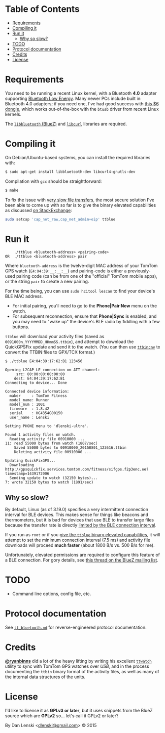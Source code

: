 Table of Contents
=================

  * [Requirements](#requirements)
  * [Compiling it](#compiling-it)
  * [Run it](#run-it)
    * [Why so slow?](#why-so-slow)
  * [TODO](#todo)
  * [Protocol documentation](#protocol-documentation)
  * [Credits](#credits)
  * [License](#license)

# Requirements

You need to be running a recent Linux kernel, with a Bluetooth **4.0** adapter
supporting [Bluetooth Low Energy](http://en.wikipedia.org/wiki/Bluetooth_low_energy).
Many newer PCs include built in Bluetooth 4.0 adapters; if you need one, I've had
good success with [this $6
dongle](http://www.amazon.com/ORICO-BTA-403-Bluetooth-Adapter-Windows/dp/B00ESBCT56),
which works out-of-the-box with the `btusb` driver from recent Linux
kernels.

The [`libbluetooth` (BlueZ)](http://www.bluez.org/) and
[`libcurl`](http://curl.haxx.se/libcurl) libraries are required.

# Compiling it

On Debian/Ubuntu-based systems, you can install the required libraries
with:

```bash
$ sudo apt-get install libbluetooth-dev libcurl4-gnutls-dev
```

Compilation with `gcc` should be straightforward:

```bash
$ make
```

To fix the issue with [very slow file transfers](#why-so-slow), the
most secure solution I've been able to come up with so far is to give the binary elevated capabilities as discussed [on StackExchange](http://unix.stackexchange.com/a/182559/58453):

```bash
sudo setcap 'cap_net_raw,cap_net_admin+eip' ttblue
```

# Run it

```
    ./ttblue <bluetooth-address> <pairing-code>
OR  ./ttblue <bluetooth-address> pair
```

Where `bluetooth-address` is the twelve-digit MAC address of your
TomTom GPS watch (`E4:04:39:__:__:__`) and pairing-code is either a
previously-used pairing code (can be from one of the "official" TomTom
mobile apps), or the string `pair` to create a new pairing.

For the time being, you can use `sudo hcitool lescan` to find your
device's BLE MAC address.

* For initial pairing, you'll need to go to the **Phone|Pair New**
  menu on the watch.
* For subsequent reconnection, ensure that **Phone|Sync** is enabled,
  and you may need to "wake up" the device's BLE radio by fiddling
  with a few buttons.

`ttblue` will download your activity files (saved as
`0091000n_YYYYMMDD_HHmmSS.ttbin`), and attempt to download the
QuickGPSFix update and send it to the watch. (You can then use
[`ttbincnv`](https://github.com/ryanbinns/ttwatch/tree/master/ttbincnv)
to convert the TTBIN files to GPX/TCX format.)

```none
$ ./ttblue E4:04:39:17:62:B1 123456

Opening L2CAP LE connection on ATT channel:
	 src: 00:00:00:00:00:00
	dest: E4:04:39:17:62:B1
Connecting to device... Done

Connected device information:
  maker     : TomTom Fitness
  model_name: Runner
  model_num : 1001
  firmware  : 1.8.42
  serial    : HC4354G00150
  user_name : Lenski

Setting PHONE menu to 'dlenski-ultra'.

Found 1 activity files on watch.
  Reading activity file 00910000 ...
11: read 55000 bytes from watch (1807/sec)
    Saved 55000 bytes to 00910000_20150801_123616.ttbin
    Deleting activity file 00910000 ...

Updating QuickFixGPS...
  Downloading http://gpsquickfix.services.tomtom.com/fitness/sifgps.f2p3enc.ee?timestamp=1439172006
  Sending update to watch (32150 bytes)...
7: wrote 32150 bytes to watch (1891/sec)
```

## Why so slow?

By default, Linux (as of 3.19.0) specifies a very intermittent connection interval for BLE devices. This makes sense for things like beacons and thermometers, but it is bad for devices that use BLE to transfer large files because the transfer rate is directly [limited by the BLE connection interval](https://www.safaribooksonline.com/library/view/getting-started-with/9781491900550/ch01.html#_data_throughput).
 
If you run as `root` or if you
[give the `ttblue` binary elevated capabilities](http://unix.stackexchange.com/a/182559/58453), it will attempt to set the minimum connection interval (7.5&nbsp;ms) and activity file downloads will proceed **much faster** (about 1800&nbsp;B/s
vs. 500&nbsp;B/s for me).

Unfortunately, elevated permissions are required to configure this feature of a BLE connection. For gory details, see [this thread on the BlueZ mailing list](http://thread.gmane.org/gmane.linux.bluez.kernel/63778).

# TODO

* Command line options, config file, etc.

# Protocol documentation

See [`tt_bluetooth.md`](tt_bluetooth.md) for reverse-engineered protocol documentation.

# Credits

[**@ryanbinns**](http://github.com/ryanbinns) did a lot of the heavy
lifting by writing his excellent
[`ttwatch`](http://github.com/ryanbinns/ttwatch) utility to sync with
TomTom GPS watches over *USB*, and in the process documenting the
`ttbin` binary format of the activity files, as well as many of the
internal data structures of the units.

# License

I'd like to license it as **GPLv3 or later**, but it uses snippets from the BlueZ source which are **GPLv2** so... let's call it GPLv2 or later?

By Dan Lenski &lt;<dlenski@gmail.com>&gt; &copy; 2015
